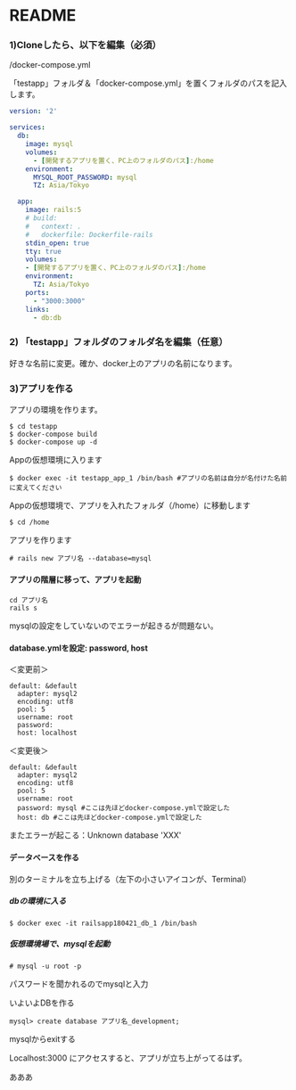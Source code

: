 # README

### 1)Cloneしたら、以下を編集（必須）

/docker-compose.yml

「testapp」フォルダ＆「docker-compose.yml」を置くフォルダのパスを記入します。

```/docker-compose.yml
version: '2'

services:
  db:
    image: mysql
    volumes:
      - [開発するアプリを置く、PC上のフォルダのパス]:/home
    environment:
      MYSQL_ROOT_PASSWORD: mysql
      TZ: Asia/Tokyo

  app:
    image: rails:5
    # build:
    #   context: .
    #   dockerfile: Dockerfile-rails
    stdin_open: true
    tty: true
    volumes:
    - [開発するアプリを置く、PC上のフォルダのパス]:/home
    environment:
      TZ: Asia/Tokyo
    ports:
      - "3000:3000"
    links:
      - db:db
```



### 2) 「testapp」フォルダのフォルダ名を編集（任意）

好きな名前に変更。確か、docker上のアプリの名前になります。



### 3)アプリを作る

アプリの環境を作ります。

```
$ cd testapp
$ docker-compose build
$ docker-compose up -d
```

Appの仮想環境に入ります

```
$ docker exec -it testapp_app_1 /bin/bash #アプリの名前は自分が名付けた名前に変えてください
```

Appの仮想環境で、アプリを入れたフォルダ（/home）に移動します

```
$ cd /home
```

アプリを作ります

```
# rails new アプリ名 --database=mysql
```



#### アプリの階層に移って、アプリを起動

```
cd アプリ名
rails s
```

mysqlの設定をしていないのでエラーが起きるが問題ない。



#### database.ymlを設定: password, host

＜変更前＞

```
default: &default
  adapter: mysql2
  encoding: utf8
  pool: 5
  username: root
  password:
  host: localhost
```

＜変更後＞

```
default: &default
  adapter: mysql2
  encoding: utf8
  pool: 5
  username: root
  password: mysql #ここは先ほどdocker-compose.ymlで設定した
  host: db #ここは先ほどdocker-compose.ymlで設定した
```

またエラーが起こる：Unknown database 'XXX'

#### データベースを作る

別のターミナルを立ち上げる（左下の小さいアイコンが、Terminal）

##### dbの環境に入る

```
$ docker exec -it railsapp180421_db_1 /bin/bash
```

##### 仮想環境場で、mysqlを起動

```
# mysql -u root -p
```

パスワードを聞かれるのでmysqlと入力

いよいよDBを作る

```
mysql> create database アプリ名_development;
```

mysqlからexitする

Localhost:3000 にアクセスすると、アプリが立ち上がってるはず。

あああ